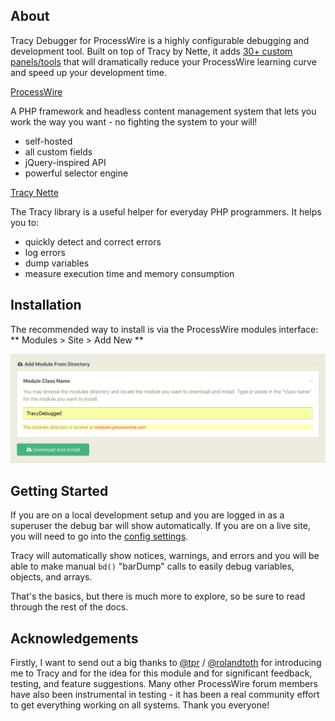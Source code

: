 ## About
Tracy Debugger for ProcessWire is a highly configurable debugging and development tool. Built on top of Tracy by Nette, it adds [30+ custom panels/tools](panels.md) that will dramatically reduce your ProcessWire learning curve and speed up your development time.

[ProcessWire](https://processwire.com)

A PHP framework and headless content management system that lets you work the way you want - no fighting the system to your will!

* self-hosted
* all custom fields
* jQuery-inspired API
* powerful selector engine

[Tracy Nette](https://tracy.nette.org/)

The Tracy library is a useful helper for everyday PHP programmers. It helps you to:
* quickly detect and correct errors
* log errors
* dump variables
* measure execution time and memory consumption

## Installation
The recommended way to install is via the ProcessWire modules interface: ** Modules > Site > Add New **

![Tracy Debug Bar Kitchen Sink](img/install.png "Tracy Debugger")

## Getting Started
If you are on a local development setup and you are logged in as a superuser the debug bar will show automatically. If you are on a live site, you will need to go into the [config settings](configuration.md).

Tracy will automatically show notices, warnings, and errors and you will be able to make manual `bd()` "barDump" calls to easily debug variables, objects, and arrays.

That's the basics, but there is much more to explore, so be sure to read through the rest of the docs.

## Acknowledgements
Firstly, I want to send out a big thanks to [@tpr](https://processwire.com/talk/profile/3156-tpr/) / [@rolandtoth](https://github.com/rolandtoth/) for introducing me to Tracy and for the idea for this module and for significant feedback, testing, and feature suggestions. Many other ProcessWire forum members have also been instrumental in testing - it has been a real community effort to get everything working on all systems. Thank you everyone!
